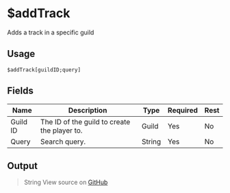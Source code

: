 # $addTrack
Adds a track in a specific guild
## Usage
```
$addTrack[guildID;query]
```
## Fields
|   Name   |                 Description                  |  Type  | Required | Rest |
|----------|----------------------------------------------|--------|----------|------|
| Guild ID | The ID of the guild to create the player to. | Guild  | Yes      | No   |
| Query    | Search query.                                | String | Yes      | No   |

## Output
> String
View source on [GitHub](https://github.com/tryforge/forgelink/blob/dev/src/natives/addTrack.ts)
